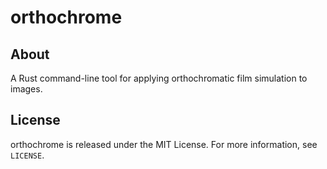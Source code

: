 # orthochrome

## About
A Rust command-line tool for applying orthochromatic film simulation to images.

## License
orthochrome is released under the MIT License. For more information, see `LICENSE`.
